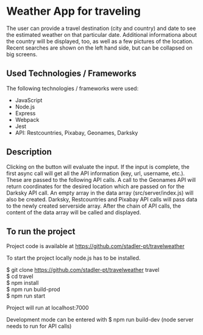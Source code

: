 # Weather App for traveling

The user can provide a travel destination (city and country) and date to see the estimated weather on that particular date. Additional informationa about the country will be displayed, too, as well as a few pictures of the location. Recent searches are shown on the left hand side, but can be collapsed on big screens.

## Used Technologies / Frameworks

The following technologies / frameworks were used:

- JavaScript
- Node.js
- Express
- Webpack
- Jest
- API: Restcountries, Pixabay, Geonames, Darksky

## Description

Clicking on the button will evaluate the input. If the input is complete, the first async call will get all the API information (key, url, username, etc.). These are passed to the following API calls. A call to the Geonames API will return coordinates for the desired location which are passed on for the Darksky API call. An empty array in the data array (src/server/index.js) will also be created. Darksky, Restcountries and Pixabay API calls will pass data to the newly created serverside array.
After the chain of API calls, the content of the data array will be called and displayed.

## To run the project

Project code is available at https://github.com/stadler-pt/travelweather

To start the project locally node.js has to be installed.

$ git clone https://github.com/stadler-pt/travelweather travel      \
$ cd travel   \
$ npm install   \
$ npm run build-prod    \
$ npm run start

Project will run at localhost:7000

Development mode can be entered with
$ npm run build-dev
(node server needs to run for API calls)
